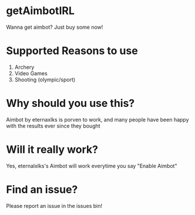 # getAimbotIRL
Wanna get aimbot? Just buy some now!
# Supported Reasons to use
1. Archery
2. Video Games
3. Shooting (olympic/sport)
# Why should you use this?
Aimbot by eternaxlks is porven to work, and many people have been happy with the results ever since they bought 
# Will it really work?
Yes, eternalxlks's Aimbot will work everytime you say "Enable Aimbot"
# Find an issue?
Please report an issue in the issues bin!
